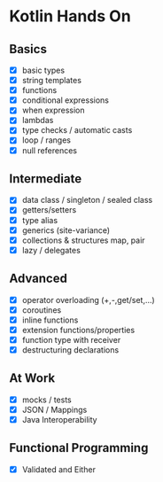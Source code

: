 # Kotlin Hands On

## Basics
- [x] basic types
- [x] string templates
- [x] functions
- [x] conditional expressions
- [x] when expression
- [x] lambdas
- [x] type checks / automatic casts
- [X] loop / ranges
- [x] null references

## Intermediate
- [x] data class / singleton / sealed class
- [x] getters/setters
- [x] type alias
- [x] generics (site-variance)
- [x] collections & structures map, pair
- [x] lazy / delegates

## Advanced
- [x] operator overloading (+,-,get/set,...)
- [x] coroutines
- [x] inline functions
- [x] extension functions/properties
- [x] function type with receiver
- [x] destructuring declarations

## At Work
- [x] mocks / tests
- [x] JSON / Mappings
- [x] Java Interoperability

## Functional Programming
- [x] Validated and Either
